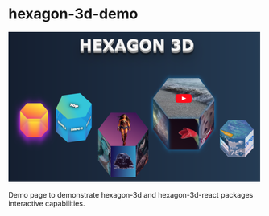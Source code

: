 # hexagon-3d-demo

![alt Samples](./src/assets/img/HexagonSamples.png)

Demo page to demonstrate hexagon-3d and hexagon-3d-react packages interactive capabilities.
